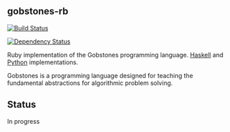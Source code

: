 ## gobstones-rb

[![Build Status](https://travis-ci.org/ngarbezza/gobstones-rb.png?branch=master)](undefined)

[![Dependency Status](https://gemnasium.com/ngarbezza/gobstones-rb.png)](https://gemnasium.com/ngarbezza/gobstones-rb)

Ruby implementation of the Gobstones programming language.
[Haskell](http://sourceforge.net/projects/gobstones/) and
[Python](https://bitbucket.org/foones/gobstones) implementations.

Gobstones is a programming language designed for teaching the fundamental
abstractions for algorithmic problem solving.

## Status

In progress

